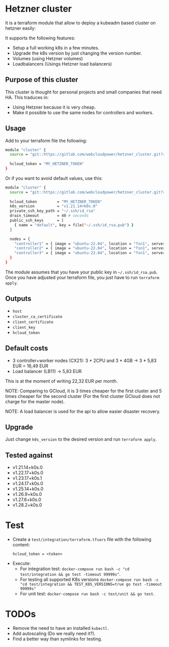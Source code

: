 # Hetzner cluster

It is a terraform module that allow to deploy a kubeadm based cluster on hetzner easily:

It supports the following features:
- Setup a full working k8s in a few minutes.
- Upgrade the k8s version by just changing the version number.
- Volumes (using Hetzner volumes)
- Loadbalancers (Usings Hetzner load balancers)

## Purpose of this cluster
This cluster is thought for personal projects and small companies that need HA. This traduces in:
- Using Hetzner because it is very cheap.
- Make it possible to use the same nodes for controllers and workers.

## Usage
Add to your terraform file the following:
```bash
module "cluster" {             
  source = "git::https://gitlab.com/webcloudpower/hetzner_cluster.git?ref=0.8.2"
    
  hcloud_token = "MY_HETZNER_TOKEN"
}
```

Or if you want to avoid default values, use this:
```bash
module "cluster" {             
  source = "git::https://gitlab.com/webcloudpower/hetzner_cluster.git?ref=0.8.2"
    
  hcloud_token         = "MY_HETZNER_TOKEN"
  k0s_version          = "v1.21.14+k0s.0"
  private_ssh_key_path = "~/.ssh/id_rsa" 
  drain_timeout        = 40 # seconds
  public_ssh_keys      = [
    { name = "default", key = file("~/.ssh/id_rsa.pub") }
  ]

  nodes = {
    "controller1" = { image = "ubuntu-22.04", location = "fsn1", server_type = "cx21", role = "controller+worker" },
    "controller2" = { image = "ubuntu-22.04", location = "fsn1", server_type = "cx21", role = "controller+worker" },
    "controller3" = { image = "ubuntu-22.04", location = "fsn1", server_type = "cx21", role = "controller+worker" },
  }
}
```

The module assumes that you have your public key in `~/.ssh/id_rsa.pub`. Once you have adjusted your terraform file, you just have to run `terraform apply`.

## Outputs
* `host`
* `cluster_ca_certificate`
* `client_certificate`
* `client_key`
* `hcloud_token`

## Default costs
* 3 controller+worker nodes (CX21): 3 * 2CPU and 3 * 4GB -> 3 * 5,83 EUR = 16,49 EUR
* Load balancer (LB11) -> 5,83 EUR

This is at the moment of writing 22,32 EUR per month.

NOTE: Comparing to GCloud, it is 3 times cheaper for the first cluster and 5 times cheaper for the second cluster (For the first cluster GCloud does not charge for the master node).

NOTE: A load balancer is used for the api to allow easier disaster recovery.

## Upgrade
Just change `k0s_version` to the desired version and run `terraform apply`.

## Tested against
* v1.21.14+k0s.0 
* v1.22.17+k0s.0
* v1.23.17+k0s.1
* v1.24.17+k0s.0
* v1.25.14+k0s.0
* v1.26.9+k0s.0
* v1.27.6+k0s.0
* v1.28.2+k0s.0

# Test
- Create a `test/integration/terraform.tfvars` file with the following content:
  ```
  hcloud_token = <token>
  ```
- Execute:
  * For integration test: `docker-compose run bash -c "cd test/integration && go test -timeout 99999s"`.
  * For testing all supported K8s versions `docker-compose run bash -c "cd test/integration && TEST_K8S_VERSIONS=true go test -timeout 99999s"`
  * For unit test: `docker-compose run bash -c test/unit && go test`.

# TODOs
* Remove the need to have an installed `kubectl`. 
* Add autoscaling (Do we really need it?).
* Find a better way than symlinks for testing.
